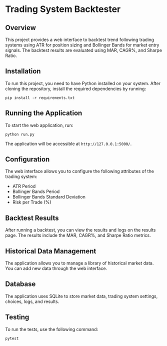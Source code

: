 # Trading System Backtester

## Overview
This project provides a web interface to backtest trend following trading systems using ATR for position sizing and Bollinger Bands for market entry signals. The backtest results are evaluated using MAR, CAGR%, and Sharpe Ratio.

## Installation
To run this project, you need to have Python installed on your system. After cloning the repository, install the required dependencies by running:

```
pip install -r requirements.txt
```

## Running the Application
To start the web application, run:

```
python run.py
```

The application will be accessible at `http://127.0.0.1:5000/`.

## Configuration
The web interface allows you to configure the following attributes of the trading system:
- ATR Period
- Bollinger Bands Period
- Bollinger Bands Standard Deviation
- Risk per Trade (%)

## Backtest Results
After running a backtest, you can view the results and logs on the results page. The results include the MAR, CAGR%, and Sharpe Ratio metrics.

## Historical Data Management
The application allows you to manage a library of historical market data. You can add new data through the web interface.

## Database
The application uses SQLite to store market data, trading system settings, choices, logs, and results.

## Testing
To run the tests, use the following command:

```
pytest
```